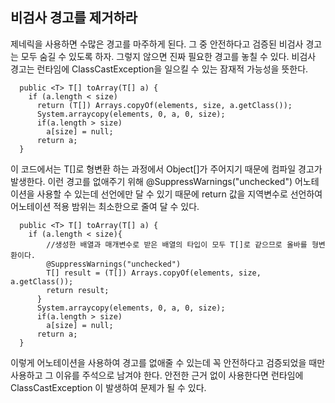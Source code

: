 ## 비검사 경고를 제거하라

제네릭을 사용하면 수많은 경고를 마주하게 된다.
그 중 안전하다고 검증된 비검사 경고는 모두 숨길 수 있도록 하자. 그렇지 않으면 진짜 필요한 경고를 놓칠 수 있다.
비검사 경고는 런타임에 ClassCastException을 일으킬 수 있는 잠재적 가능성을 뜻한다.

```
  public <T> T[] toArray(T[] a) {
    if (a.length < size)
      return (T[]) Arrays.copyOf(elements, size, a.getClass());
      System.arraycopy(elements, 0, a, 0, size);
      if(a.length > size)
        a[size] = null;
      return a;
  }
```
이 코드에서는 T[]로 형변환 하는 과정에서 Object[]가 주어지기 때문에 컴파일 경고가 발생한다.
이런 경고를 없애주기 위해 @SuppressWarnings("unchecked") 어노테이션을 사용할 수 있는데 선언에만 달 수 있기 때문에
return 값을 지역변수로 선언하여 어노테이션 적용 밤위는 최소한으로 줄여 달 수 있다.

```
  public <T> T[] toArray(T[] a) {
    if (a.length < size){
        //생성한 배열과 매개변수로 받은 배열의 타입이 모두 T[]로 같으므로 올바를 형변환이다.
        @SuppressWarnings("unchecked")
        T[] result = (T[]) Arrays.copyOf(elements, size, a.getClass());
        return result;
      }
      System.arraycopy(elements, 0, a, 0, size);
      if(a.length > size)
        a[size] = null;
      return a;
  }
```
이렇게 어노테이션을 사용하여 경고를 없애줄 수 있는데 꼭 안전하다고 검증되었을 때만 사용하고 그 이유를 주석으로 남겨야 한다.
안전한 근거 없이 사용한다면 런타임에 ClassCastException 이 발생하여 문제가 될 수 있다.
